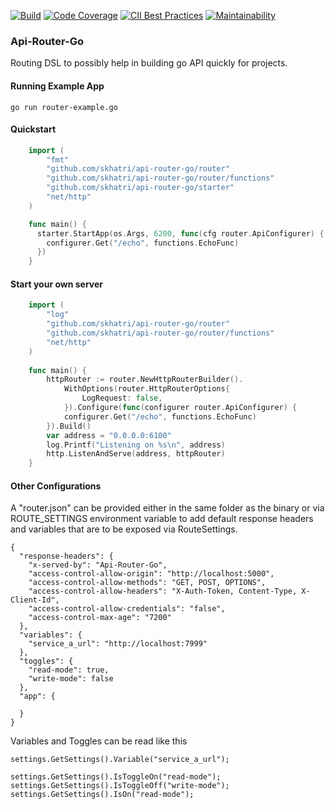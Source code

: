 [![Build](https://travis-ci.com/skhatri/api-router-go.svg?branch=master)](https://travis-ci.com/github/skhatri/api-router-go)
[![Code Coverage](https://img.shields.io/codecov/c/github/skhatri/api-router-go/master.svg)](https://codecov.io/github/skhatri/api-router-go?branch=master)
[![CII Best Practices](https://bestpractices.coreinfrastructure.org/projects/3825/badge)](https://bestpractices.coreinfrastructure.org/projects/3825)
[![Maintainability](https://api.codeclimate.com/v1/badges/6238e287a522d53ea62c/maintainability)](https://codeclimate.com/github/skhatri/api-router-go/maintainability)

### Api-Router-Go

Routing DSL to possibly help in building go API quickly for projects.

#### Running Example App
```
go run router-example.go
```

#### Quickstart

```go
    import (
        "fmt"
        "github.com/skhatri/api-router-go/router"
        "github.com/skhatri/api-router-go/router/functions"
        "github.com/skhatri/api-router-go/starter"
        "net/http"
    )

    func main() {
      starter.StartApp(os.Args, 6200, func(cfg router.ApiConfigurer) {
        configurer.Get("/echo", functions.EchoFunc)
      })
    }   
```
#### Start your own server 

```go
    import (
        "log"
        "github.com/skhatri/api-router-go/router"
        "github.com/skhatri/api-router-go/router/functions"
        "net/http"
    )
    
    func main() {
        httpRouter := router.NewHttpRouterBuilder().
            WithOptions(router.HttpRouterOptions{
                LogRequest: false,
            }).Configure(func(configurer router.ApiConfigurer) {
            configurer.Get("/echo", functions.EchoFunc)
        }).Build()
        var address = "0.0.0.0:6100"
        log.Printf("Listening on %s\n", address)
        http.ListenAndServe(address, httpRouter)
    }
```

#### Other Configurations
A "router.json" can be provided either in the same folder as the binary or via ROUTE_SETTINGS environment variable to add default
response headers and variables that are to be exposed via RouteSettings.

```
{
  "response-headers": {
    "x-served-by": "Api-Router-Go",
    "access-control-allow-origin": "http://localhost:5000",
    "access-control-allow-methods": "GET, POST, OPTIONS",
    "access-control-allow-headers": "X-Auth-Token, Content-Type, X-Client-Id",
    "access-control-allow-credentials": "false",
    "access-control-max-age": "7200"
  },
  "variables": {
    "service_a_url": "http://localhost:7999"
  },
  "toggles": {
    "read-mode": true,
    "write-mode": false
  },
  "app": {
    
  }
}
```

Variables and Toggles can be read like this

```
settings.GetSettings().Variable("service_a_url");

settings.GetSettings().IsToggleOn("read-mode");
settings.GetSettings().IsToggleOff("write-mode");
settings.GetSettings().IsOn("read-mode");

```

